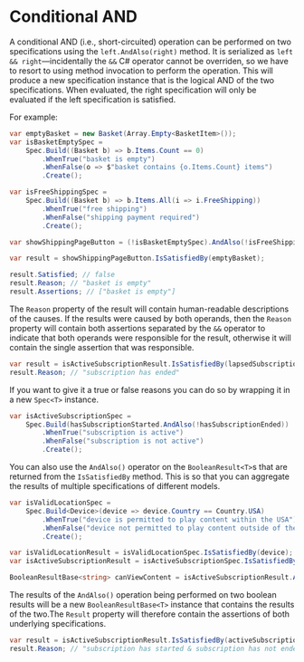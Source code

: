 ﻿# Conditional AND

A conditional AND (i.e., short-circuited) operation can be performed on two specifications using the
`left.AndAlso(right)` method.
It is serialized as `left && right`—incidentally the `&&` C# operator cannot be overriden, so we have to resort to 
using method invocation to perform the operation.
This will produce a new specification instance that is the logical AND of the two specifications.
When evaluated, the right specification will only be evaluated if the left specification is satisfied.

For example:

```csharp
var emptyBasket = new Basket(Array.Empty<BasketItem>());
var isBasketEmptySpec =
    Spec.Build((Basket b) => b.Items.Count == 0)
        .WhenTrue("basket is empty")
        .WhenFalse(o => $"basket contains {o.Items.Count} items")
        .Create();

var isFreeShippingSpec = 
    Spec.Build((Basket b) => b.Items.All(i => i.FreeShipping))
        .WhenTrue("free shipping")
        .WhenFalse("shipping payment required")
        .Create();

var showShippingPageButton = (!isBasketEmptySpec).AndAlso(!isFreeShippingSpec);

var result = showShippingPageButton.IsSatisfiedBy(emptyBasket);

result.Satisfied; // false
result.Reason; // "basket is empty"
result.Assertions; // ["basket is empty"]
```

The `Reason` property of the result will contain human-readable descriptions of the causes.
If the results were caused by both operands, then the `Reason` property will contain both assertions separated by the 
`&&` operator to indicate that both operands were responsible for the result, otherwise it will contain the single 
assertion that was responsible.

```csharp
var result = isActiveSubscriptionResult.IsSatisfiedBy(lapsedSubscription);
result.Reason; // "subscription has ended"
```

If you want to give it a true or false reasons you can do so by wrapping it in a new `Spec<T>` instance.

```csharp
var isActiveSubscriptionSpec =
    Spec.Build(hasSubscriptionStarted.AndAlso(!hasSubscriptionEnded))
        .WhenTrue("subscription is active")
        .WhenFalse("subscription is not active")
        .Create();
```

You can also use the `AndAlso()` operator on the `BooleanResult<T>`s that are returned from the `IsSatisfiedBy` 
method. This is so that you can aggregate the results of multiple specifications of different models.

```csharp
var isValidLocationSpec =
    Spec.Build<Device>(device => device.Country == Country.USA)
        .WhenTrue("device is permitted to play content within the USA")
        .WhenFalse("device not permitted to play content outside of the USA")
        .Create();

var isValidLocationResult = isValidLocationSpec.IsSatisfiedBy(device);
var isActiveSubscriptionResult = isActiveSubscriptionSpec.IsSatisfiedBy(subscription)

BooleanResultBase<string> canViewContent = isActiveSubscriptionResult.AndAlso(isValidLocationResult);
```

The results of the `AndAlso()` operation being performed on two boolean results will be a new `BooleanResultBase<T>` 
instance that contains the results of the two.The `Result` property will therefore contain the assertions of both 
underlying specifications.

```csharp
var result = isActiveSubscriptionResult.IsSatisfiedBy(activeSubscription);
result.Reason; // "subscription has started & subscription has not ended"
```